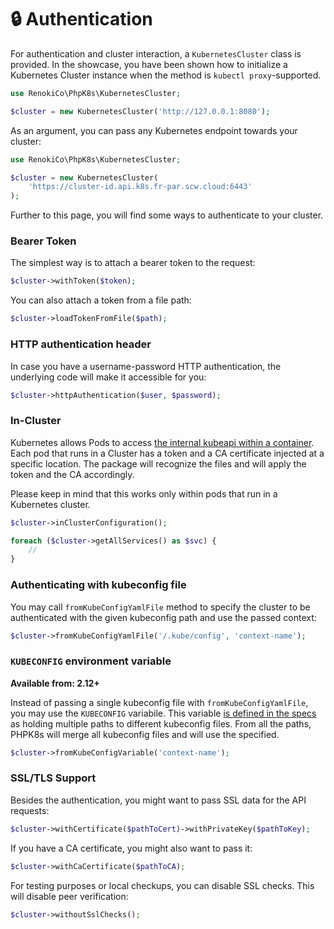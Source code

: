 # 🔒 Authentication

For authentication and cluster interaction, a `KubernetesCluster` class is provided. In the showcase, you have been shown how to initialize a Kubernetes Cluster instance when the method is `kubectl proxy`-supported.

```php
use RenokiCo\PhpK8s\KubernetesCluster;

$cluster = new KubernetesCluster('http://127.0.0.1:8080');
```

As an argument, you can pass any Kubernetes endpoint towards your cluster:

```php
use RenokiCo\PhpK8s\KubernetesCluster;

$cluster = new KubernetesCluster(
    'https://cluster-id.api.k8s.fr-par.scw.cloud:6443'
);
```

Further to this page, you will find some ways to authenticate to your cluster.

### Bearer Token

The simplest way is to attach a bearer token to the request:

```php
$cluster->withToken($token);
```

You can also attach a token from a file path:

```php
$cluster->loadTokenFromFile($path);
```

### HTTP authentication header

In case you have a username-password HTTP authentication, the underlying code will make it accessible for you:

```php
$cluster->httpAuthentication($user, $password);
```

### In-Cluster

Kubernetes allows Pods to access [the internal kubeapi within a container](https://kubernetes.io/docs/tasks/run-application/access-api-from-pod/). Each pod that runs in a Cluster has a token and a CA certificate injected at a specific location. The package will recognize the files and will apply the token and the CA accordingly.

Please keep in mind that this works only within pods that run in a Kubernetes cluster.

```php
$cluster->inClusterConfiguration();

foreach ($cluster->getAllServices() as $svc) {
    //
}
```

### Authenticating with kubeconfig file

You may call `fromKubeConfigYamlFile` method to specify the cluster to be authenticated with the given kubeconfig path and use the passed context:

```php
$cluster->fromKubeConfigYamlFile('/.kube/config', 'context-name');
```

### `KUBECONFIG` environment variable

**Available from: 2.12+**

Instead of passing a single kubeconfig file with `fromKubeConfigYamlFile`, you may use the `KUBECONFIG` variabile. This variable [is defined in the specs](https://kubernetes.io/docs/tasks/access-application-cluster/configure-access-multiple-clusters/#set-the-kubeconfig-environment-variable) as holding multiple paths to different kubeconfig files. From all the paths, PHPK8s will merge all kubeconfig files and will use the specified.

```php
$cluster->fromKubeConfigVariable('context-name');
```

### SSL/TLS Support

Besides the authentication, you might want to pass SSL data for the API requests:

```php
$cluster->withCertificate($pathToCert)->withPrivateKey($pathToKey);
```

If you have a CA certificate, you might also want to pass it:

```php
$cluster->withCaCertificate($pathToCA);
```

For testing purposes or local checkups, you can disable SSL checks. This will disable peer verification:

```php
$cluster->withoutSslChecks();
```
